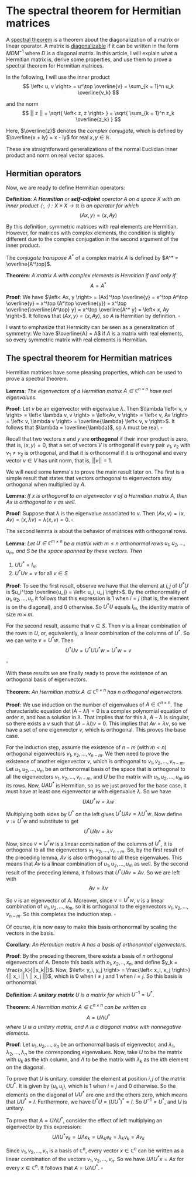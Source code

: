 # The spectral theorem for Hermitian matrices

A [spectral theorem](https://en.wikipedia.org/wiki/Spectral_theorem) is a theorem about the diagonalization of a matrix or linear operator. A matrix is [diagonalizable](https://en.wikipedia.org/wiki/Diagonalizable_matrix#Definition) if it can be written in the form $MDM^{-1}$ where $D$ is a diagonal matrix. In this article, I will explain what a Hermitian matrix is, derive some properties, and use them to prove a spectral theorem for Hermitian matrices.

In the following, I will use the inner product
$$ \left< u, v \right> = u^\top \overline{v} = \sum_{k = 1}^n u_k \overline{v_k} $$

and the norm
$$ || z || = \sqrt{ \left< z, z \right> } = \sqrt{ \sum_{k = 1}^n z_k \overline{z_k} } $$

Here, $\overline{z}$ denotes the *complex conjugate*, which is defined by $\overline{x + iy} = x - iy$ for real $x, y \in \mathbb{R}$.

These are straightforward generalizations of the normal Euclidian inner product and norm on real vector spaces.


## Hermitian operators

Now, we are ready to define Hermitian operators:

**Definition**: *A **Hermitian** or **self-adjoint** operator $A$ on a space $X$ with an inner product $\left< \cdot, \cdot \right> : X \times X \rightarrow \mathbb{R}$ is an operator for which*
$$ \left< Ax, y \right> = \left< x, Ay \right> $$

By this definition, symmetric matrices with real elements are Hermitian. However, for matrices with complex elements, the condition is slightly different due to the complex conjugation in the second argument of the inner product.

The *conjugate transpose* $A^*$ of a complex matrix $A$ is defined by $A^* = \overline{A^\top}$.

**Theorem**: *A matrix $A$ with complex elements is Hermitian if and only if*
$$ A = A^* $$

**Proof**: We have $\left< Ax, y \right> = (Ax)^\top \overline{y} = x^\top A^\top \overline{y} = x^\top (A^\top \overline{y}) = x^\top \overline{\overline{A^\top} y} = x^\top \overline{A^* y} = \left< x, Ay \right>$. It follows that $\left< Ax, y \right> = \left< x, Ay \right>$, so $A$ is Hermitian by definition. $\square$

I want to emphasize that Hermicity can be seen as a generalization of symmetry: We have $\overline{A} = A$ if $A$ is a matrix with real elements, so every symmetric matrix with real elements is Hermitian.



## The spectral theorem for Hermitian matrices

Hermitian matrices have some pleasing properties, which can be used to prove a spectral theorem.

**Lemma**: *The eigenvectors of a Hermitian matrix $A \in \mathbb{C}^{n \times n}$ have real eigenvalues.*

**Proof**: Let $v$ be an eigenvector with eigenvalue $\lambda$. Then $\lambda \left< v, v \right> = \left< \lambda v, v \right> = \left<Av, v \right> = \left< v, Av \right> = \left< v, \lambda v \right> = \overline{\lambda} \left< v, v \right>$. It follows that $\lambda = \overline{\lambda}$, so $\lambda$ must be real. $\square$

Recall that two vectors $x$ and $y$ are **orthogonal** if their inner product is zero, that is, $\left< x, y \right> = 0$, that a set of vectors $V$ is orthogonal if every pair $v_1, v_2$ with $v_1 \not= v_2$ is orthogonal, and that it is orthonormal if it is orthogonal and every vector $v \in V$ has unit norm, that is, $||v|| = 1$.

We will need some lemma's to prove the main result later on. The first is a simple result that states that vectors orthogonal to eigenvectors stay orthogonal when multiplied by $A$.

**Lemma**: *If $x$ is orthogonal to an eigenvector $v$ of a Hermitian matrix $A$, then $Ax$ is orthogonal to $v$ as well.*

**Proof**: Suppose that $\lambda$ is the eigenvalue associated to $v$. Then $\left< Ax, v \right> = \left< x, Av \right> = \left< x, \lambda v \right > = \lambda \left< x, v \right> = 0$. $\square$

The second lemma is about the behavior of matrices with orthogonal rows.

**Lemma**: *Let $U \in \mathbb{C}^{m \times n}$ be a matrix with $m \leq n$ orthonormal rows $u_1, u_2, ..., u_m$, and $S$ be the space spanned by these vectors. Then*

  1. $U U^* = I_m$
  2. $U^* U v = v$ for all $v \in S$

**Proof**: To see the first result, observe we have that the element at $i, j$ of $U^* U$ is $u_i^\top \overline{u_j} = \left< u_i, u_j \right>$. By the orthonormality of $u_1, u_2, ..., u_n$ it follows that this expression is $1$ when $i = j$ (that is, the element is on the diagonal), and $0$ otherwise. So $U^* U$ equals $I_m$, the identity matrix of size $m \times m$.

For the second result, assume that $v \in S$. Then $v$ is a linear combination of the rows in $U$, or, equivalently, a linear combination of the columns of $U^*$. So we can write $v = U^* w$. Then
$$U^* U v = U^* U U^* w = U^* w = v$$

$\square$

With these results we are finally ready to prove the existence of an orthogonal basis of eigenvectors.

**Theorem**: *An Hermitian matrix $A \in \mathbb{C}^{n \times n}$ has $n$ orthogonal eigenvectors.*

**Proof**: We use induction on the number of eigenvalues of $A \in \mathbb{C}^{n \times n}$. The characteristic equation $\det(A - \lambda I) = 0$ is a complex polynomial equation of order $n$, and has a solution in $\lambda$. That implies that for this $\lambda$, $A - \lambda$ is singular, so there exists a $v$ such that $(A - \lambda I)v = 0$. This implies that $Av = \lambda v$, so we have a set of one eigenvector $v$, which is orthogonal. This proves the base case.

For the induction step, assume the existence of $n - m$ (with $m < n$) orthogonal eigenvectors $v_1, v_2, ..., v_{n - m}$. We then need to prove the existence of another eigenvector $v$, which is orthogonal to $v_1, v_2, ..., v_{n - m}$. Let $u_1, u_2, ...,  u_m$ be an orthonormal basis of the space that is orthogonal to all the eigenvectors $v_1, v_2, ..., v_{n - m}$, and $U$ be the matrix with $u_1, u_2, ..., u_m$ as its rows. Now, $U A U^*$ is Hermitian, so as we just proved for the base case, it must have at least one eigenvector $w$ with eigenvalue $\lambda$. So we have
$$U A U^* w = \lambda w$$

Multiplying both sides by $U^*$ on the left gives $U^* U A v = \lambda U^* w$. Now define $v := U^*w$ and substitute to get
$$ U^* U A v = \lambda v $$

Now, since $v = U^* w$ is a linear combination of the columns of $U^*$, it is orthogonal to all the eigenvectors $v_1, v_2, ..., v_{n - m}$. So, by the first result of the preceding lemma, $A v$ is also orthogonal to all these eigenvalues. This means that $A v$ is a linear combination of $u_1, u_2, ..., u_m$ as well. By the second result of the preceding lemma, it follows that $U^* U Av = Av$. So we are left with
$$ Av = \lambda v $$

So $v$ is an eigenvector of $A$. Moreover, since $v = U^* w$, $v$ is a linear combination of $u_1, u_2, ..., u_m$, so it is orthogonal to the eigenvectors $v_1, v_2, ..., v_{n - m}$. So this completes the induction step. $\square$

Of course, it is now easy to make this basis orthonormal by scaling the vectors in the basis.

**Corollary**: *An Hermitian matrix $A$ has a basis of orthonormal eigenvectors.*

**Proof**: By the preceding theorem, there exists a basis of $n$ orthogonal eigenvectors of $A$. Denote this basis with $x_1, x_2, .., x_n$, and define $y_k = \frac{x_k}{||x_k||}$. Now, $\left< y_i, y_j \right> = \frac{\left< x_i, x_j \right>}{|| x_i || \ || x_j ||}$, which is $0$ when $i \not= j$ and $1$ when $i = j$. So this basis is orthonormal.


**Definition**: *A **unitary matrix** $U$ is a matrix for which* $U^{-1} = U^*$.

**Theorem**: *A Hermitian matrix $A \in \mathbb{C}^{n \times n}$ can be written as*
$$ A = U \Lambda U^* $$
*where $U$ is a unitary matrix, and $\Lambda$ is a diagonal matrix with nonnegative elements.*

**Proof**: Let $u_1, u_2, ..., u_n$ be an orthonormal basis of eigenvector, and $\lambda_1, \lambda_2, ..., \lambda_n$ be the corresponding eigenvalues. Now, take $U$ to be the matrix with $u_k$ as the $k$th column, and $\Lambda$ to be the matrix with $\lambda_k$ as the $k$th element on the diagonal.

To prove that $U$ is unitary, consider the element at position $i, j$ of the matrix $U U^*$. It is given by $\left< u_i, u_j \right>$, which is $1$ when $i = j$ and $0$ otherwise. So the elements on the diagonal of $U U^*$ are one and the others zero, which means that $U U^* = I$. Furthermore, we have $U^* U = (U U^*)^* = I$. So $U^{-1} = U^*$, and $U$ is unitary.

To prove that $A = U \Lambda U^*$, consider the effect of left multiplying an eigenvector by this expression:
$$ U \Lambda U^* v_k = U \Lambda e_k = U \lambda_k e_k = \lambda_k v_k = A v_k$$

Since $v_1, v_2, ..., v_n$ is a basis of $\mathbb{C}^n$,  every vector $x \in \mathbb{C}^n$ can be written as a linear combination of the vectors $v_1, v_2, ..., v_n$. So we have $U \Lambda U^* x = Ax$ for every $x \in \mathbb{C}^n$. It follows that $A = U \Lambda U^*$. $\square$
